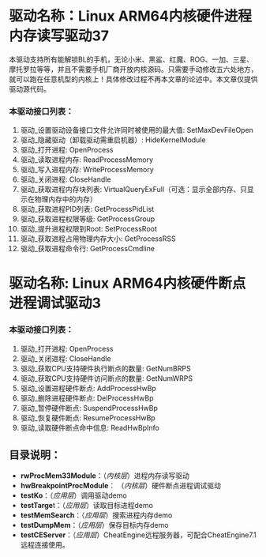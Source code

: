 # 驱动名称：Linux ARM64内核硬件进程内存读写驱动37
本驱动支持所有能解锁BL的手机，无论小米、黑鲨、红魔、ROG、一加、三星、摩托罗拉等等，并且不需要手机厂商开放内核源码。只需要手动修改五六处地方，就可以跑在任意机型的内核上！具体修改过程不再本文章的论述中。本文章仅提供驱动源代码。

### 本驱动接口列表：
1. 驱动_设置驱动设备接口文件允许同时被使用的最大值: SetMaxDevFileOpen
2. 驱动_隐藏驱动（卸载驱动需重启机器）: HideKernelModule
3. 驱动_打开进程: OpenProcess
4. 驱动_读取进程内存: ReadProcessMemory
5. 驱动_写入进程内存: WriteProcessMemory
6. 驱动_关闭进程: CloseHandle
7. 驱动_获取进程内存块列表: VirtualQueryExFull（可选：显示全部内存、只显示在物理内存中的内存）
8. 驱动_获取进程PID列表: GetProcessPidList
9. 驱动_获取进程权限等级: GetProcessGroup
10. 驱动_提升进程权限到Root: SetProcessRoot
11. 驱动_获取进程占用物理内存大小: GetProcessRSS
12. 驱动_获取进程命令行: GetProcessCmdline


# 驱动名称: Linux ARM64内核硬件断点进程调试驱动3
### 本驱动接口列表：
1.  驱动_打开进程: OpenProcess
2.  驱动_关闭进程: CloseHandle
3.  驱动_获取CPU支持硬件执行断点的数量: GetNumBRPS
4.  驱动_获取CPU支持硬件访问断点的数量: GetNumWRPS
5.  驱动_设置进程硬件断点: AddProcessHwBp
6.  驱动_删除进程硬件断点: DelProcessHwBp
7.  驱动_暂停硬件断点: SuspendProcessHwBp
8.  驱动_恢复硬件断点: ResumeProcessHwBp
9.  驱动_读取硬件断点命中信息: ReadHwBpInfo

## 目录说明：
  * **rwProcMem33Module**：（*内核层*）进程内存读写驱动
  * **hwBreakpointProcModule**： （*内核层*）硬件断点进程调试驱动
  * **testKo**：（*应用层*）调用驱动demo
  * **testTarge**t：（*应用层*）读取目标进程demo
  * **testMemSearch**：（*应用层*）搜索进程内存demo
  * **testDumpMem**：（*应用层*）保存目标内存demo
  * **testCEServer**：（*应用层*）CheatEngine远程服务器，可配合CheatEngine7.1远程连接使用。
